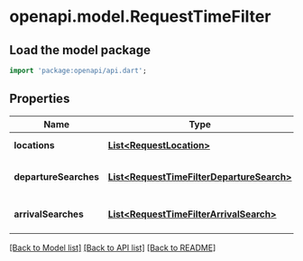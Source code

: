 # openapi.model.RequestTimeFilter

## Load the model package
```dart
import 'package:openapi/api.dart';
```

## Properties
Name | Type | Description | Notes
------------ | ------------- | ------------- | -------------
**locations** | [**List&lt;RequestLocation&gt;**](RequestLocation.md) |  | [default to []]
**departureSearches** | [**List&lt;RequestTimeFilterDepartureSearch&gt;**](RequestTimeFilterDepartureSearch.md) |  | [optional] [default to []]
**arrivalSearches** | [**List&lt;RequestTimeFilterArrivalSearch&gt;**](RequestTimeFilterArrivalSearch.md) |  | [optional] [default to []]

[[Back to Model list]](../README.md#documentation-for-models) [[Back to API list]](../README.md#documentation-for-api-endpoints) [[Back to README]](../README.md)


